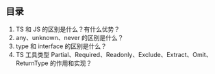 ## 目录

1. TS 和 JS 的区别是什么？有什么优势？
2. any、unknown、never 的区别是什么？
3. type 和 interface 的区别是什么？
4. TS 工具类型 Partial、Required、Readonly、Exclude、Extract、Omit、ReturnType 的作用和实现？




